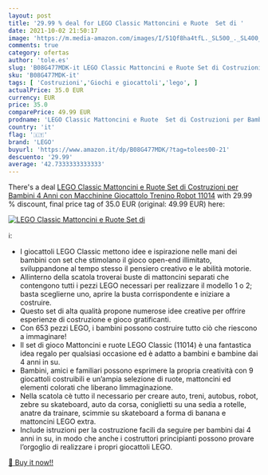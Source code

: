 ```yaml
---
layout: post
title: '29.99 % deal for LEGO Classic Mattoncini e Ruote  Set di '
date: 2021-10-02 21:50:17
image: 'https://m.media-amazon.com/images/I/51Qf8ha4tfL._SL500_._SL400_.jpg'
comments: true
category: ofertas
author: 'tole.es'
slug: 'B08G477MDK-it LEGO Classic Mattoncini e Ruote Set di Costruzioni per...'
sku: 'B08G477MDK-it'
tags: [ 'Costruzioni','Giochi e giocattoli','lego', ]
actualPrice: 35.0 EUR
currency: EUR
price: 35.0
comparePrice: 49.99 EUR
prodname: 'LEGO Classic Mattoncini e Ruote  Set di Costruzioni per Bambini 4 Anni con Macchinine Giocattolo  Trenino  Robot  11014'
country: 'it'
flag: '🇮🇹'
brand: 'LEGO'
buyurl: 'https://www.amazon.it/dp/B08G477MDK/?tag=tolees00-21'
descuento: '29.99'
average: '42.7333333333333'
---
```


There's a deal [LEGO Classic Mattoncini e Ruote  Set di Costruzioni per Bambini 4 Anni con Macchinine Giocattolo  Trenino  Robot  11014](https://www.amazon.it/dp/B08G477MDK/?tag=tolees00-21)  with  29.99 % discount, final price tag of  35.0 EUR (original: 49.99 EUR) here:

[![LEGO Classic Mattoncini e Ruote  Set di ](https://m.media-amazon.com/images/I/51Qf8ha4tfL._SL500_._SL400_.jpg)](https://www.amazon.it/dp/B08G477MDK/?tag=tolees00-21)

ℹ️:

- I giocattoli LEGO Classic mettono idee e ispirazione nelle mani dei bambini con set che stimolano il gioco open-end illimitato, sviluppandone al tempo stesso il pensiero creativo e le abilità motorie.
- Allinterno della scatola troverai buste di mattoncini separati che contengono tutti i pezzi LEGO necessari per realizzare il modello 1 o 2; basta sceglierne uno, aprire la busta corrispondente e iniziare a costruire.
- Questo set di alta qualità propone numerose idee creative per offrire esperienze di costruzione e gioco gratificanti.
- Con 653 pezzi LEGO, i bambini possono costruire tutto ciò che riescono a immaginare!
- Il set di gioco Mattoncini e ruote LEGO Classic (11014) è una fantastica idea regalo per qualsiasi occasione ed è adatto a bambini e bambine dai 4 anni in su.
- Bambini, amici e familiari possono esprimere la propria creatività con 9 giocattoli costruibili e un’ampia selezione di ruote, mattoncini ed elementi colorati che liberano limmaginazione.
- Nella scatola cè tutto il necessario per creare auto, treni, autobus, robot, zebre su skateboard, auto da corsa, coniglietti su una sedia a rotelle, anatre da trainare, scimmie su skateboard a forma di banana e mattoncini LEGO extra.
- Include istruzioni per la costruzione facili da seguire per bambini dai 4 anni in su, in modo che anche i costruttori principianti possono provare l’orgoglio di realizzare i propri giocattoli LEGO.

[🛒 Buy it now!!](https://www.amazon.it/dp/B08G477MDK/?tag=tolees00-21)
